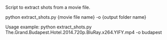 Script to extract shots from a movie file.

python extract_shots.py {movie file name} -o {output folder name}

Usage example:
python extract_shots.py The.Grand.Budapest.Hotel.2014.720p.BluRay.x264.YIFY.mp4 -o budapest
